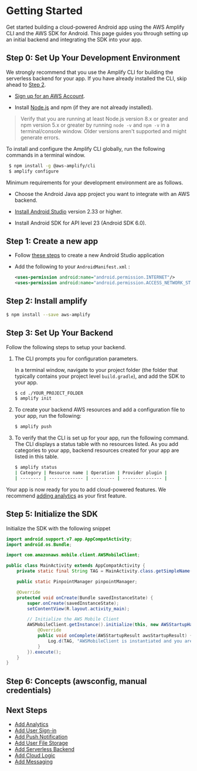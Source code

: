 # Getting Started

Get started building a cloud-powered Android app using the AWS Amplify CLI and the AWS SDK for Android. This page guides you through setting up an initial backend and integrating the SDK into your app.

## Step 0: Set Up Your Development Environment

We strongly recommend that you use the Amplify CLI for building the serverless backend for your app. If you have already installed the CLI, skip ahead to [Step 2](./add-aws-mobile-sdk-basic-setup).

*  [Sign up for an AWS Account](https://portal.aws.amazon.com/billing/signup?redirect_url=https%3A%2F%2Faws.amazon.com%2Fregistration-confirmation#/start).

*  Install [Node.js](https://nodejs.org/) and npm (if they are not already installed).

> Verify that you are running at least Node.js version 8.x or greater and npm version 5.x or greater by running `node -v` and `npm -v` in a terminal/console window. Older versions aren't supported and might generate errors.

To install and configure the Amplify CLI globally, run the following commands in a terminal window.

  ```bash
   $ npm install -g @aws-amplify/cli
   $ amplify configure
   ```

Minimum requirements for your development environment are as follows.

* Choose the Android Java app project you want to integrate with an AWS backend.

* [Install Android Studio](https://developer.android.com/studio/index.html#downloads) version 2.33 or higher.

* Install Android SDK for API level 23 (Android SDK 6.0).

## Step 1: Create a new app

* Follow [these steps](https://developer.android.com/training/basics/firstapp/creating-project) to create a new Android Studio application

* Add the following to your `AndroidManifest.xml` :

  ```xml
  <uses-permission android:name="android.permission.INTERNET"/>
  <uses-permission android:name="android.permission.ACCESS_NETWORK_STATE"/>
  ```

## Step 2: Install amplify

```bash
$ npm install --save aws-amplify
```

## Step 3: Set Up Your Backend

Follow the following steps to setup your backend.

1. The CLI prompts you for configuration parameters.

	In a terminal window, navigate to your project folder (the folder that typically contains your project level `build.gradle`), and add the SDK to your app.

	```bash
	$ cd ./YOUR_PROJECT_FOLDER
	$ amplify init
	```

2. To create your backend AWS resources and add a configuration file to your app, run the following:

    ```bash
    $ amplify push
    ```

3. To verify that the CLI is set up for your app, run the following command. The CLI displays a status table with no resources listed. As you add categories to your app, backend resources created for your app are listed in this table.

    ```bash
    $ amplify status
    | Category | Resource name | Operation | Provider plugin |
    | -------- | ------------- | --------- | --------------- |
    ```

Your app is now ready for you to add cloud-powered features. We recommend [adding analytics](./analytics) as your first feature.

## Step 5: Initialize the SDK

Initialize the SDK with the following snippet

```java
import android.support.v7.app.AppCompatActivity;
import android.os.Bundle;

import com.amazonaws.mobile.client.AWSMobileClient;

public class MainActivity extends AppCompatActivity {
    private static final String TAG = MainActivity.class.getSimpleName();

    public static PinpointManager pinpointManager;

    @Override
    protected void onCreate(Bundle savedInstanceState) {
        super.onCreate(savedInstanceState);
        setContentView(R.layout.activity_main);

        // Initialize the AWS Mobile Client
        AWSMobileClient.getInstance().initialize(this, new AWSStartupHandler() {
            @Override
            public void onComplete(AWSStartupResult awsStartupResult) {
                Log.d(TAG, "AWSMobileClient is instantiated and you are connected to AWS!");
            }
        }).execute();
    }
}
```
## Step 6: Concepts (awsconfig, manual credentials)

## Next Steps

* [Add Analytics](./analytics)
* [Add User Sign-in](./authentication)
* [Add Push Notification](./push-notifications)
* [Add User File Storage](./storage)
* [Add Serverless Backend](./api)
* [Add Cloud Logic](./api)
* [Add Messaging](./messaging)
